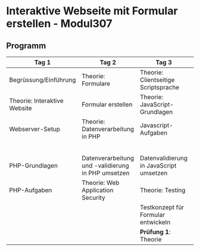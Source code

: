 # Interaktive Webseite mit Formular erstellen - Modul307

## Programm

|            Tag 1             |                       Tag 2                        |                  Tag 3                  |              Tag 4               |              Tag 5              |
|------------------------------|----------------------------------------------------|-----------------------------------------|----------------------------------|---------------------------------|
| Begrüssung/Einführung        | Theorie: Formulare                                 | Theorie: Clientseitige Scriptsprache    | Theorie: Projektzyklus           | Use Case 2                      |
| Theorie: Interaktive Website | Formular erstellen                                 | Theorie: JavaScript-Grundlagen          | Theorie: Automatisiertes Testing |                                 |
| Webserver-Setup              | Theorie: Datenverarbeitung in PHP                  | Javascript-Aufgaben                     | Bestehende Tests automatisieren  |                                 |
|                              |                                                    |                                         | Use Case 1                       |                                 |
|                              |                                                    |                                         |                                  |                                 |
| PHP-Grundlagen               | Datenverarbeitung und -validierung in PHP umsetzen | Datenvalidierung in JavaScript umsetzen | Prüfungsbesprechung              | **Prüfung 2**: Abschlussprojekt |
| PHP-Aufgaben                 | Theorie: Web Application Security                  | Theorie: Testing                        | Use Case 1                       | Besprechung und Reflexion       |
|                              |                                                    | Testkonzept für Formular entwickeln     |                                  |                                 |
|                              |                                                    | **Prüfung 1**: Theorie                  |                                  |                                 |


